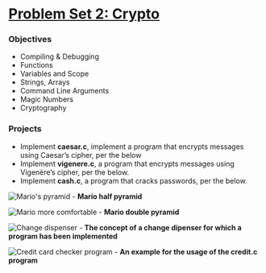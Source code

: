 # [Problem Set 2: Crypto](https://docs.cs50.net/2018/x/psets/2/pset2.html)

### Objectives
- Compiling & Debugging
- Functions
- Variables and Scope
- Strings, Arrays
- Command Line Arguments
- Magic Numbers
- Cryptography

### Projects
- Implement **caesar.c**, implement a program that encrypts messages using Caesar’s cipher, per the below
- Implement **vigenere.c**, a program that encrypts messages using Vigenère’s cipher, per the below.
- Implement **cash.c**, a program that cracks passwords, per the below.

![Mario's pyramid](http://i.imgur.com/qfgSWU0.png) - **Mario half pyramid**

![Mario more comfortable](https://i.imgur.com/6JlGtRM.png) - **Mario double pyramid**

![Change dispenser](http://i.imgur.com/xJDsuKI.png) - **The concept of a change dipenser for which a program has been implemented**

![Credit card checker program](https://i.imgur.com/8GVCsz3.jpg) - **An example for the usage of the credit.c program**

